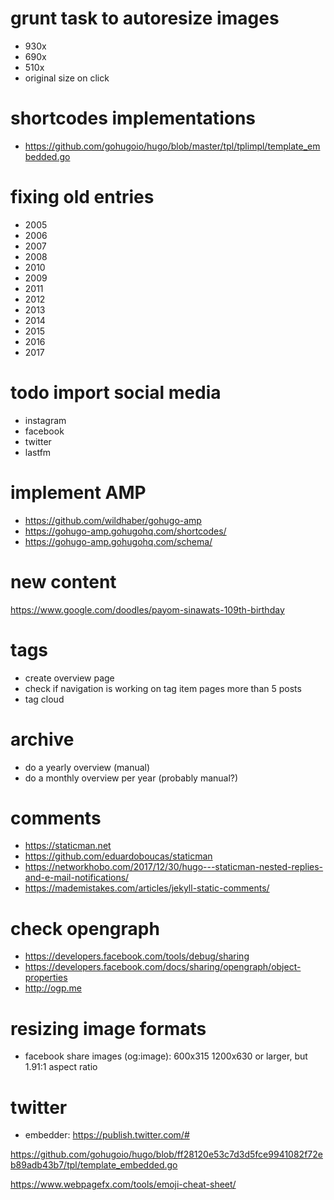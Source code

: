 # grunt task to autoresize images
- 930x
- 690x
- 510x
- original size on click

# shortcodes implementations
- https://github.com/gohugoio/hugo/blob/master/tpl/tplimpl/template_embedded.go

# fixing old entries
- 2005
- 2006
- 2007
- 2008
- 2010
- 2009
- 2011
- 2012
- 2013
- 2014
- 2015
- 2016
- 2017

# todo import social media
- instagram
- facebook
- twitter
- lastfm

# implement AMP
- https://github.com/wildhaber/gohugo-amp
- https://gohugo-amp.gohugohq.com/shortcodes/
- https://gohugo-amp.gohugohq.com/schema/

# new content
https://www.google.com/doodles/payom-sinawats-109th-birthday

# tags
- create overview page
- check if navigation is working on tag item pages more than 5 posts
- tag cloud

# archive
- do a yearly overview (manual)
- do a monthly overview per year (probably manual?)

# comments
- https://staticman.net
- https://github.com/eduardoboucas/staticman
- https://networkhobo.com/2017/12/30/hugo---staticman-nested-replies-and-e-mail-notifications/
- https://mademistakes.com/articles/jekyll-static-comments/

# check opengraph
- https://developers.facebook.com/tools/debug/sharing
- https://developers.facebook.com/docs/sharing/opengraph/object-properties
- http://ogp.me

# resizing image formats
- facebook share images (og:image): 600x315 1200x630 or larger, but 1.91:1 aspect ratio 

# twitter
- embedder: https://publish.twitter.com/#


https://github.com/gohugoio/hugo/blob/ff28120e53c7d3d5fce9941082f72eb89adb43b7/tpl/template_embedded.go

https://www.webpagefx.com/tools/emoji-cheat-sheet/